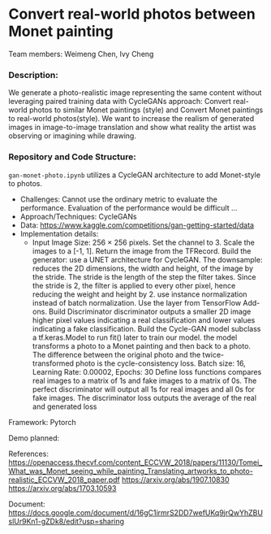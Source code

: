 # Convert real-world photos between Monet painting  
Team members: Weimeng Chen, Ivy Cheng
### Description:
We generate a photo-realistic image representing the same content without leveraging paired training data with CycleGANs approach: Convert real-world photos to similar Monet paintings (style) and Convert Monet paintings to real-world photos(style). We want to increase the realism of generated images in image-to-image translation and show what reality the artist was observing or imagining while drawing.
### Repository and Code Structure:
`gan-monet-photo.ipynb` utilizes a CycleGAN architecture to add Monet-style to photos.


- Challenges: 
Cannot use the ordinary metric to evaluate the performance. Evaluation of the performance would be difficult
…
- Approach/Techniques: CycleGANs
- Data: https://www.kaggle.com/competitions/gan-getting-started/data
- Implementation details: 
	- Input Image Size: 256 × 256 pixels. 
Set the channel to 3. Scale the images to a [-1, 1]. Return the image from the TFRecord.
Build the generator:
use a UNET architecture for CycleGAN. 
The downsample: reduces the 2D dimensions, the width and height, of the image by the stride. The stride is the length of the step the filter takes. Since the stride is 2, the filter is applied to every other pixel, hence reducing the weight and height by 2.
use instance normalization instead of batch normalization. Use the layer from TensorFlow Add-ons.
Build Discriminator
discriminator outputs a smaller 2D image
higher pixel values indicating a real classification and lower values indicating a fake classification.
Build the Cycle-GAN model
subclass a tf.keras.Model to run fit() later to train our model. 
the model transforms a photo to a Monet painting and then back to a photo. The difference between the original photo and the twice-transformed photo is the cycle-consistency loss. 
Batch size: 16, Learning Rate: 0.00002, Epochs: 30
Define loss functions
compares real images to a matrix of 1s and fake images to a matrix of 0s. The perfect discriminator will output all 1s for real images and all 0s for fake images. The discriminator loss outputs the average of the real and generated loss

Framework: Pytorch


Demo planned:

References: https://openaccess.thecvf.com/content_ECCVW_2018/papers/11130/Tomei_What_was_Monet_seeing_while_painting_Translating_artworks_to_photo-realistic_ECCVW_2018_paper.pdf
https://arxiv.org/abs/1907.10830
https://arxiv.org/abs/1703.10593

Document: https://docs.google.com/document/d/16gC1irmrS2DD7wefUKq9jrQwYhZBUslUr9Kn1-gZDk8/edit?usp=sharing
